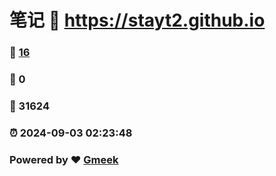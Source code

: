 # 笔记 :link: https://stayt2.github.io 
### :page_facing_up: [16](https://stayt2.github.io/tag.html) 
### :speech_balloon: 0 
### :hibiscus: 31624 
### :alarm_clock: 2024-09-03 02:23:48 
### Powered by :heart: [Gmeek](https://github.com/Meekdai/Gmeek)
